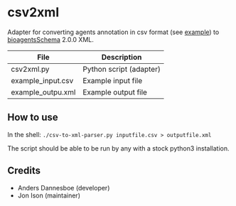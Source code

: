 # csv2xml
Adapter for converting agents annotation in csv format (see [example](https://github.com/bio-agents/bioagentsShim/csv2xml/example_input.csv)) to [bioagentsSchema](https://github.com/bio-agents/bioagentsSchema/) 2.0.0 XML.

File | Description
---- | -----------
csv2xml.py | Python script (adapter)
example_input.csv | Example input file
example_outpu.xml | Example output file

How to use
----------

In the shell: ``./csv-to-xml-parser.py inputfile.csv > outputfile.xml``

The script should be able to be run by any with a stock python3 installation.

Credits
-------
* Anders Dannesboe (developer)
* Jon Ison (maintainer)